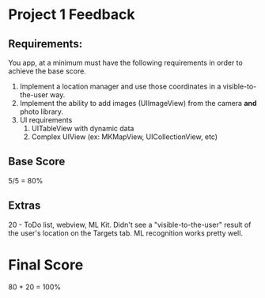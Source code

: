 # Project 1 Feedback



## Requirements:

You app, at a minimum must have the following requirements in order to achieve the base score.

1. Implement a location manager and use those coordinates in a visible-to-the-user way.
2. Implement the ability to add images (UIImageView) from the camera **and** photo library.
3. UI requirements
   1. UITableView with dynamic data
   2. Complex UIView (ex: MKMapView, UICollectionView, etc)



## Base Score

5/5 = 80%



## Extras

20 - ToDo list, webview, ML Kit. Didn't see a "visible-to-the-user" result of the user's location on the Targets tab. ML recognition works pretty well.



# Final Score

80 + 20 = 100%